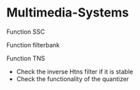 # Multimedia-Systems

Function SSC

Function filterbank


Function TNS
- Check the inverse Htns filter if it is stable
- Check the functionality of the quantizer
